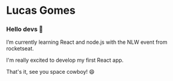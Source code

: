 # Lucas Gomes

### Hello devs 👋

I’m currently learning React and node.js with the NLW event from rocketseat. 

I'm really excited to develop my first React app. 

That's it, see you space cowboy! 😄

<!--
**lucasgmsz/lucasgmsz** is a ✨ _special_ ✨ repository because its `README.md` (this file) appears on your GitHub profile.

Here are some ideas to get you started:

- 🔭 I’m currently working on ...
- 🌱 I’m currently learning ...
- 👯 I’m looking to collaborate on ...
- 🤔 I’m looking for help with ...
- 💬 Ask me about ...
- 📫 How to reach me: ...
- 😄 Pronouns: ...
- ⚡ Fun fact: ...
-->
